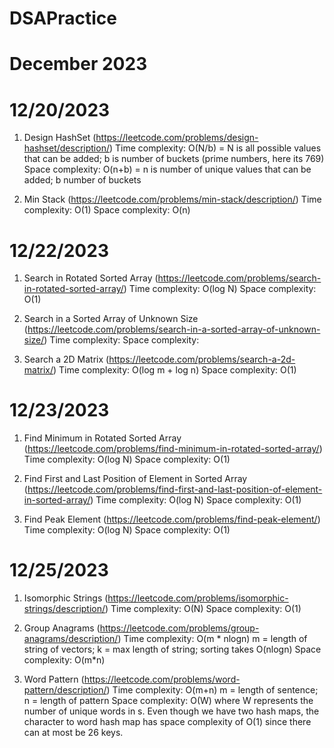 # DSAPractice

# December 2023

# 12/20/2023
1. Design HashSet (https://leetcode.com/problems/design-hashset/description/)
Time complexity: O(N/b) = N is all possible values that can be added; b is number of buckets (prime numbers, here its 769)
Space complexity: O(n+b) = n is number of unique values that can be added; b number of buckets

2. Min Stack (https://leetcode.com/problems/min-stack/description/)
Time complexity: O(1)
Space complexity: O(n)

# 12/22/2023 
1. Search in Rotated Sorted Array (https://leetcode.com/problems/search-in-rotated-sorted-array/)
Time complexity: O(log N)
Space complexity: O(1)

2. Search in a Sorted Array of Unknown Size (https://leetcode.com/problems/search-in-a-sorted-array-of-unknown-size/)
Time complexity: 
Space complexity: 

3. Search a 2D Matrix (https://leetcode.com/problems/search-a-2d-matrix/)
Time complexity: O(log m + log n)
Space complexity: O(1)

# 12/23/2023
1. Find Minimum in Rotated Sorted Array (https://leetcode.com/problems/find-minimum-in-rotated-sorted-array/)
Time complexity: O(log N)
Space complexity: O(1)

2. Find First and Last Position of Element in Sorted Array (https://leetcode.com/problems/find-first-and-last-position-of-element-in-sorted-array/)
Time complexity: O(log N)
Space complexity: O(1)

3. Find Peak Element (https://leetcode.com/problems/find-peak-element/)
Time complexity: O(log N)
Space complexity: O(1)

# 12/25/2023
1. Isomorphic Strings (https://leetcode.com/problems/isomorphic-strings/description/)
Time complexity: O(N)
Space complexity: O(1)

2. Group Anagrams (https://leetcode.com/problems/group-anagrams/description/)
Time complexity: O(m * nlogn) m = length of string of vectors; k = max length of string; sorting takes O(nlogn)
Space complexity: O(m*n)

3. Word Pattern (https://leetcode.com/problems/word-pattern/description/)
Time complexity: O(m+n) m = length of sentence; n = length of pattern
Space complexity: O(W) where W represents the number of unique words in s. Even though we have two hash maps, the character to word hash map has space complexity of O(1) since there can at most be 26 keys.